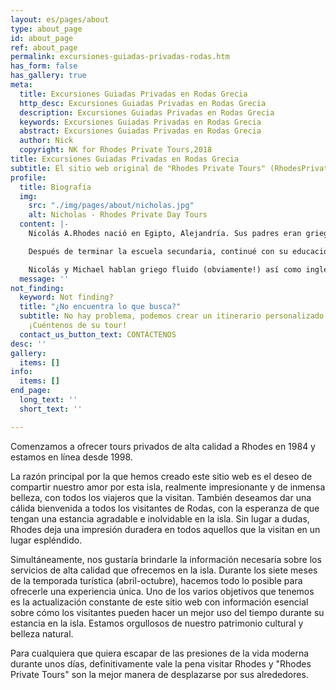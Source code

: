 ```yaml
---
layout: es/pages/about
type: about_page
id: about_page
ref: about_page
permalink: excursiones-guiadas-privadas-rodas.htm
has_form: false
has_gallery: true
meta:
  title: Excursiones Guiadas Privadas en Rodas Grecia
  http_desc: Excursiones Guiadas Privadas en Rodas Grecia
  description: Excursiones Guiadas Privadas en Rodas Grecia
  keywords: Excursiones Guiadas Privadas en Rodas Grecia
  abstract: Excursiones Guiadas Privadas en Rodas Grecia
  author: Nick
  copyright: NK for Rhodes Private Tours,2018
title: Excursiones Guiadas Privadas en Rodas Grecia
subtitle: El sitio web original de "Rhodes Private Tours" (RhodesPrivateTours.Com)
profile:
  title: Biografía
  img:
    src: "./img/pages/about/nicholas.jpg"
    alt: Nicholas - Rhodes Private Day Tours
  content: |-
    Nicolás A.Rhodes nació en Egipto, Alejandría. Sus padres eran griegos, pertenecientes a la gran "Comunidad Helénica de Alejandría".

    Después de terminar la escuela secundaria, continué con su educación como diseñador de programación y sistemas. Al mismo tiempo su hermano Michael acababa la universidad de turismo en El Cairo. Después de graduarse, se mudaron a Atenas durante unos años y finalmente se establecieron en la hermosa isla de Rodas donde finalmente se dedicaron a la industria del turismo. Nicolás y Michael actualmente administran un exitoso y profesional negocio privado de tours.

    Nicolás y Michael hablan griego fluido (obviamente!) así como inglés y árabe que manejan a la perfección (hablados y escritos). En español, alemán e italiano son capaces de hacerse entender, lo mismo que con algo de francés - suficiente para una comunicación básica.
  message: ''
not_finding:
  keyword: Not finding?
  title: "¿No encuentra lo que busca?"
  subtitle: No hay problema, podemos crear un itinerario personalizado para usted.
    ¡Cuéntenos de su tour!
  contact_us_button_text: CONTÁCTENOS
desc: ''
gallery:
  items: []
info:
  items: []
end_page:
  long_text: ''
  short_text: ''

---
```

Comenzamos a ofrecer tours privados de alta calidad a Rhodes en 1984 y estamos en línea desde 1998.
 
La razón principal por la que hemos creado este sitio web es el deseo de compartir nuestro amor por esta isla, realmente impresionante y de inmensa belleza, con todos los viajeros que la visitan. También deseamos dar una cálida bienvenida a todos los visitantes de Rodas, con la esperanza de que tengan una estancia agradable e inolvidable en la isla. Sin lugar a dudas, Rhodes deja una impresión duradera en todos aquellos que la visitan en un lugar espléndido.
 
Simultáneamente, nos gustaría brindarle la información necesaria sobre los servicios de alta calidad que ofrecemos en la isla. Durante los siete meses de la temporada turística (abril-octubre), hacemos todo lo posible para ofrecerle una experiencia única.  Uno de los varios objetivos que tenemos es la actualización constante de este sitio web con información esencial sobre cómo los visitantes pueden hacer un mejor uso del tiempo durante su estancia en la isla. Estamos orgullosos de nuestro patrimonio cultural y belleza natural.
 
Para cualquiera que quiera escapar de las presiones de la vida moderna durante unos días, definitivamente vale la pena visitar Rhodes y "Rhodes Private Tours" son la mejor manera de desplazarse por sus alrededores.